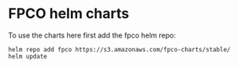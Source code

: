 # FPCO helm charts

To use the charts here first add the fpco helm repo:

```
helm repo add fpco https://s3.amazonaws.com/fpco-charts/stable/
helm update
```
